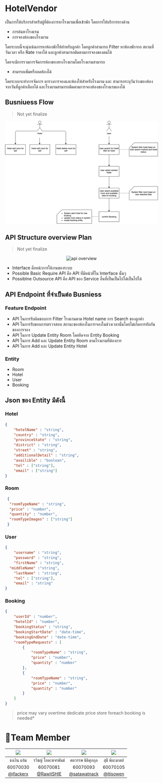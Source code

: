 # HotelVendor
เป็นการให้บริการสำหรับผู้ที่ต้องการหาโรงแรมเพื่อเข้าพัก
โดยการให้บริการทางด้าน

- การค้นหาโรงแรม
- การจองห้องของโรงแรม

โดยระบบนี้จะมุ่งเน้นการหาห้องพักให้สำหรับลูกค้า โดยลูกค้าสามารถ Filter หาห้องพักจาก สถานที่ วันเวลา หรือ Rate ราคาได้
และลูกค้าสามารถติดตามการจองของตนได้

โดยจะมีการรวมการจัดการห้องของทางโรงแรมโดยโรงแรมสามารถ
- สามารถเพิ่มหรือลดห้องได้

โดยระบบจะทำการจัดการ ตารางการจองและห้องให้สำหรับโรงแรม
และ สามารถระบุวันว่างของห้อง จากวันที่ลูกค้าเลือกได้ และโรงแรมสามารถติดตามการจองห้องของโรงแรมเองได้
## Busniuess Flow
> Not yet finalize

![BusniuessChart](/ReadmeResource/BusinessChart.png)

## API Structure overview Plan
> Not yet finalize
<p align="center">
  <image src="ReadmeResource/apiStructure2.png" alt="api overview"/>
</p>

- Interface คือหน้าการใช้งานของระบบ
- Possible Basic Require API คือ API ที่มีหน้าที่ใน Interface นั้นๆ
- Possiblne Outsource API คือ API ของ Service อื่นที่เป็นเป็นไปได้เป็นไปได้


## API Endpoint ที่จำเป็นต่อ Busniess

### Feature Endpoint
- API ในการรับผิดชอบการ Filter โรงแรมตาม Hotel name การ Search ของลูกค้า
- API ในการรับชอบการตรวจสอบ สถานะของห้องในการจองในช่วงเวลานั้นโดยไม่เกิดการทับกันของการจอง
- API ในการ Update Entity Room โดยยึดจาก Entity Booking
- API ในการ Add และ Update Entity Room ตามโรงแรมที่ต้องการ
- API ในการ Add และ Update Entity Hotel

### Entity
- Room
- Hotel
- User
- Booking


## Json ของ Entity มีดังนี้
### Hotel
```json
{
	"hotelName" : "string",
	"country" : "string",
	"provinceState" : "string",
	"district" : "string",
	"street" : "string",
	"additionalDetail" : "string",
	"availible" : "boolean",
	"tel" : ["string"],
	"email" : ["string"]
}
```

### Room
```json
 { 
  "roomTypeName" : "string",
  "price" : "number",
  "quantity" : "number",
  "roomTypeImages" : ["string"]
 }
```

### User
```json
{
	"username" : "string",
	"password" : "string",
	"firstName" : "string",
  "middleName" :"string",
	"lastName" : "string",
	"tel" : ["string"],
	"email" : "string"
}
```

### Booking
```json
{
	"userId" : "number",
	"hotelId" : "number",
	"bookingStatus" : "string",
	"bookingStartDate" : "date-time",
	"bookingEndDate" : "date-time",
	"roomTypeRequests" : [
        {
            "roomTypeName" : "string",
            "price" : "number",
            "quantity" : "number"
        },
        {
            "roomTypeName" : "string",
            "price" : "number",
            "quantity" : "number"
        }
	]
}
```
> price may vary overtime dedicate price store foreach booking is needed*
# 👥Team Member

|<a href=""><img src="https://avatars3.githubusercontent.com/u/32660620?s=400&v=4" width="100px"></a>  |<a href=""><img src="https://avatars0.githubusercontent.com/u/31315990?s=460&v=4" width="100px"></a>  |<a href=""><img src="https://avatars0.githubusercontent.com/u/32817745?s=460&v=4" width="100px"></a>  | <a href=""><img src="https://avatars0.githubusercontent.com/u/32954674?s=460&v=4" width="100px"></a>  |
| :-: | :-: | :-: | :-: |
|ธงเงิน แย้ม|รวิชญ์ โลหะขจรพันธ์|ศตวรรษ ธิติศุภกุล|สุธี พิละมาตย์
|60070030 |      60070081      |      60070093      | 60070105|
|    [@ifackerx](https://github.com/ifackerx)    |     [@RawitSHIE](https://github.com/RawitSHIE)     |     [@satawatnack](https://github.com/satawatnack)     | [@itisowen](https://github.com/itisowen) |
